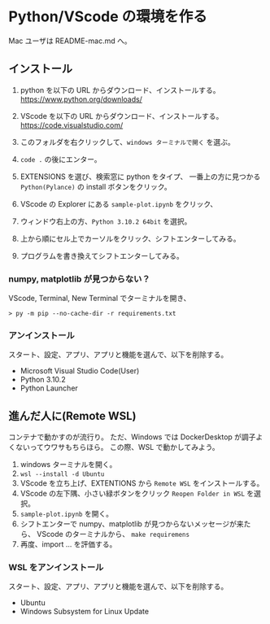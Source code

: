 # Python/VScode の環境を作る

Mac ユーザは README-mac.md へ。

## インストール

1. python を以下の URL からダウンロード、インストールする。
https://www.python.org/downloads/

2. VScode を以下の URL からダウンロード、インストールする。
https://code.visualstudio.com/

3. このフォルダを右クリックして、`windows ターミナルで開く` を選ぶ。

4. `code .` の後にエンター。

5. EXTENSIONS を選び、検索窓に python をタイプ、
   一番上の方に見つかる `Python(Pylance)` の install ボタンをクリック。

6. VScode の Explorer にある `sample-plot.ipynb` をクリック、
7. ウィンドウ右上の方、`Python 3.10.2 64bit` を選択。
8. 上から順にセル上でカーソルをクリック、シフトエンターしてみる。
9. プログラムを書き換えてシフトエンターしてみる。

### numpy, matplotlib が見つからない？

VScode, Terminal, New Terminal でターミナルを開き、

    > py -m pip --no-cache-dir -r requirements.txt

### アンインストール

スタート、設定、アプリ、アプリと機能を選んで、以下を削除する。

* Microsoft Visual Studio Code(User)
* Python 3.10.2
* Python Launcher

## 進んだ人に(Remote WSL)

コンテナで動かすのが流行り。
ただ、Windows では DockerDesktop が調子よくないってウワサもちらほら。
この際、WSL で動かしてみよう。

1. windows ターミナルを開く。
2. `wsl --install -d Ubuntu`
3. VScode を立ち上げ、EXTENTIONS から `Remote WSL` をインストールする。
4. VScode の左下隅、小さい緑ボタンをクリック `Reopen Folder in WSL` を選択。
5. `sample-plot.ipynb` を開く。
6. シフトエンターで numpy、matplotlib が見つからないメッセージが来たら、
   VScode のターミナルから、
  `make requiremens`
7. 再度、import ... を評価する。

### WSL をアンインストール

スタート、設定、アプリ、アプリと機能を選んで、以下を削除する。

* Ubuntu
* Windows Subsystem for Linux Update
